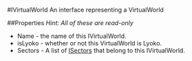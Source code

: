 #IVirtualWorld
An interface representing a VirtualWorld

##Properties
*Hint: All of these are read-only*


  + Name - the name of this IVirtualWorld.
  + isLyoko - whether or not this VirtualWorld is Lyoko.
  + Sectors - A list of [ISectors](./ISector.md) that belong to this IVirtualWorld.
